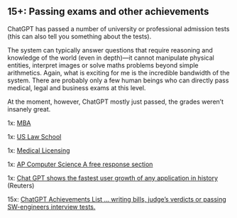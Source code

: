 ## 15+: Passing exams and other achievements

ChatGPT has passed a number of university or professional admission tests (this can also tell you something about the tests).

The system can typically answer questions that require reasoning and knowledge of the world (even in depth)—it cannot manipulate physical entities, interpret images or solve maths problems beyond simple arithmetics. Again, what is exciting for me is the incredible bandwidth of the system. There are probably only a few human beings who can directly pass medical, legal and business exams at this level.

At the moment, however, ChatGPT mostly just passed, the grades weren’t insanely great.

1x: [MBA](https://www.zdnet.com/article/chatgpt-took-an-mba-exam-heres-how-it-did/)

1x: [US Law School](https://www.technology.org/2023/01/25/chatgpt-artificial-intelligence-bot-successfully-passes-u-s-law-school-exams/)

1x: [Medical Licensing](https://www.iflscience.com/chatgpt-can-pass-part-of-the-united-states-medical-licensing-exam-67233)

1x: [AP Computer Science A free response section](https://gist.github.com/Gaelan/cf5ae4a1e9d8d64cb0b732cf3a38e04a)

1x: [Chat GPT shows the fastest user growth of any application in history](https://www.reuters.com/technology/chatgpt-sets-record-fastest-growing-user-base-analyst-note-2023-02-01/) (Reuters)

15x: [ChatGPT Achievements List … writing bills, judge’s verdicts or passing SW-engineers interview tests.](https://docs.google.com/spreadsheets/d/1O5KVQW1Hx5ZAkcg8AIRjbQLQzx2wVaLl0SqUu-ir9Fs/edit#gid=1264523637)